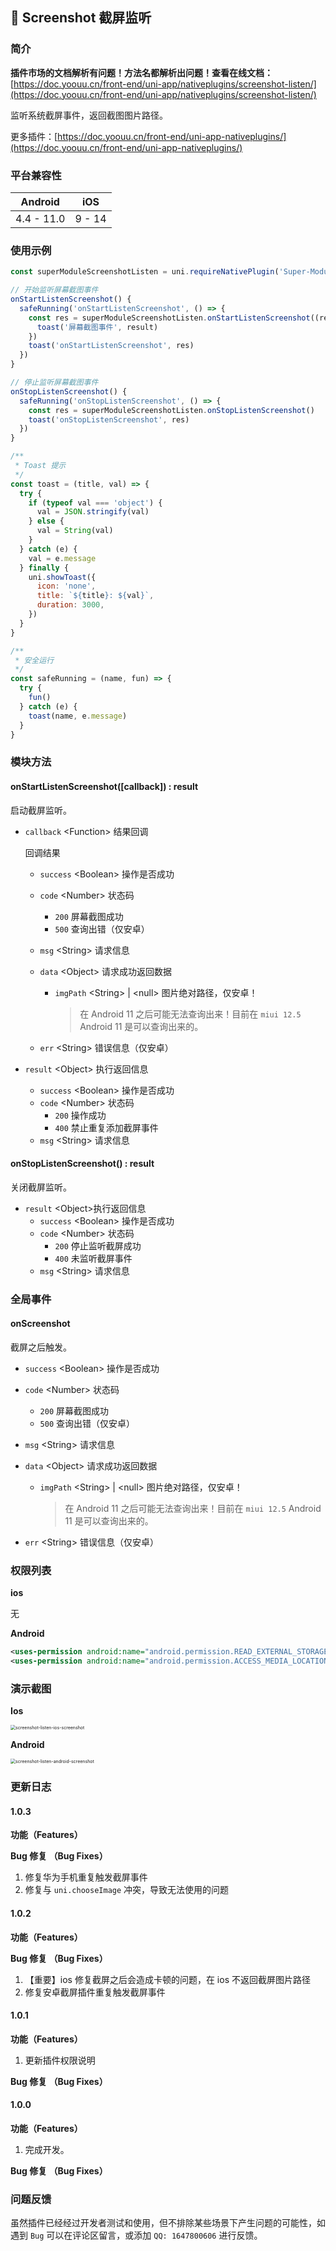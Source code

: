 ## 📌 Screenshot 截屏监听

### 简介

**插件市场的文档解析有问题！方法名都解析出问题！查看在线文档：**[https://doc.yoouu.cn/front-end/uni-app/nativeplugins/screenshot-listen/](https://doc.yoouu.cn/front-end/uni-app/nativeplugins/screenshot-listen/)

监听系统截屏事件，返回截图图片路径。

更多插件：[https://doc.yoouu.cn/front-end/uni-app-nativeplugins/](https://doc.yoouu.cn/front-end/uni-app-nativeplugins/)

### 平台兼容性

|  Android   |  iOS   |
| :--------: | :----: |
| 4.4 - 11.0 | 9 - 14 |

### 使用示例

```javascript
const superModuleScreenshotListen = uni.requireNativePlugin('Super-Module-ScreenshotListen')

// 开始监听屏幕截图事件
onStartListenScreenshot() {
  safeRunning('onStartListenScreenshot', () => {
    const res = superModuleScreenshotListen.onStartListenScreenshot((result) => {
      toast('屏幕截图事件', result)
    })
    toast('onStartListenScreenshot', res)
  })
}

// 停止监听屏幕截图事件
onStopListenScreenshot() {
  safeRunning('onStopListenScreenshot', () => {
    const res = superModuleScreenshotListen.onStopListenScreenshot()
    toast('onStopListenScreenshot', res)
  })
}

/**
 * Toast 提示
 */
const toast = (title, val) => {
  try {
    if (typeof val === 'object') {
      val = JSON.stringify(val)
    } else {
      val = String(val)
    }
  } catch (e) {
    val = e.message
  } finally {
    uni.showToast({
      icon: 'none',
      title: `${title}: ${val}`,
      duration: 3000,
    })
  }
}

/**
 * 安全运行
 */
const safeRunning = (name, fun) => {
  try {
    fun()
  } catch (e) {
    toast(name, e.message)
  }
}
```

### 模块方法

#### onStartListenScreenshot([callback]) : result

启动截屏监听。

- `callback` <Function\> 结果回调

  回调结果

  - `success` <Boolean\> 操作是否成功

  - `code` <Number\> 状态码

    - `200` 屏幕截图成功
    - `500` 查询出错（仅安卓）

  - `msg` <String\> 请求信息

  - `data` <Object\> 请求成功返回数据

    - `imgPath` <String\> | <null\> 图片绝对路径，仅安卓！

      > 在 Android 11 之后可能无法查询出来！目前在 `miui 12.5` Android 11 是可以查询出来的。

  - `err` <String\> 错误信息（仅安卓）

- `result` <Object\> 执行返回信息

  - `success` <Boolean\> 操作是否成功
  - `code` <Number\> 状态码
    - `200` 操作成功
    - `400` 禁止重复添加截屏事件
  - `msg` <String\> 请求信息

#### onStopListenScreenshot() : result

关闭截屏监听。

- `result` <Object\>执行返回信息
  - `success` <Boolean\> 操作是否成功
  - `code` <Number\> 状态码
    - `200` 停止监听截屏成功
    - `400` 未监听截屏事件
  - `msg` <String\> 请求信息

### 全局事件

#### onScreenshot

截屏之后触发。

- `success` <Boolean\> 操作是否成功

- `code` <Number\> 状态码

  - `200` 屏幕截图成功
  - `500` 查询出错（仅安卓）

- `msg` <String\> 请求信息

- `data` <Object\> 请求成功返回数据

  - `imgPath` <String\> | <null\> 图片绝对路径，仅安卓！

    > 在 Android 11 之后可能无法查询出来！目前在 `miui 12.5` Android 11 是可以查询出来的。

- `err` <String\> 错误信息（仅安卓）

### 权限列表

**ios**

无

**Android**

```xml
<uses-permission android:name="android.permission.READ_EXTERNAL_STORAGE" />
<uses-permission android:name="android.permission.ACCESS_MEDIA_LOCATION"/>
```

### 演示截图

**Ios**

<img src="https://static.yoouu.cn/imgs/2021/pic-go/screenshot-listen-ios-screenshot.jpg" alt="screenshot-listen-ios-screenshot" style="zoom:50%;" />

**Android**

<img src="https://static.yoouu.cn/imgs/2021/pic-go/screenshot-listen-android-screenshot.jpeg" alt="screenshot-listen-android-screenshot" style="zoom:50%;" />

### 更新日志

#### 1.0.3

**功能（Features）**

**Bug 修复 （Bug Fixes）**

1. 修复华为手机重复触发截屏事件
2. 修复与 `uni.chooseImage` 冲突，导致无法使用的问题

#### 1.0.2

**功能（Features）**

**Bug 修复 （Bug Fixes）**

1. 【重要】ios 修复截屏之后会造成卡顿的问题，在 ios 不返回截屏图片路径
2. 修复安卓截屏插件重复触发截屏事件

#### 1.0.1

**功能（Features）**

1. 更新插件权限说明

**Bug 修复 （Bug Fixes）**

#### 1.0.0

**功能（Features）**

1. 完成开发。

**Bug 修复 （Bug Fixes）**

### 问题反馈

虽然插件已经经过开发者测试和使用，但不排除某些场景下产生问题的可能性，如遇到 `Bug` 可以在评论区留言，或添加 `QQ: 1647800606` 进行反馈。
